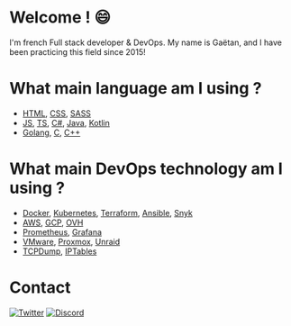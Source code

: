 # Welcome ! 😄
I'm french Full stack developer & DevOps.
My name is Gaëtan, and I have been practicing this field since 2015!

# What main language am I using ? 
- [HTML](https://developer.mozilla.org/fr/docs/Web/HTML), [CSS](https://developer.mozilla.org/fr/docs/Web/CSS), [SASS](https://sass-lang.com/)
- [JS](https://developer.mozilla.org/fr/docs/Web/JavaScript), [TS](https://www.typescriptlang.org/), [C#](https://docs.microsoft.com/en-us/dotnet/csharp/), [Java](https://www.java.com/fr/), [Kotlin](https://kotlinlang.org/)
- [Golang](https://golang.org/), [C](https://fr.wikipedia.org/wiki/C_(langage)), [C++](https://fr.wikipedia.org/wiki/C++)

# What main DevOps technology am I using ? 
- [Docker](https://www.docker.com/), [Kubernetes](https://kubernetes.io/), [Terraform](https://www.terraform.io/), [Ansible](https://www.ansible.com/), [Snyk](https://snyk.io/) 
- [AWS](https://aws.amazon.com/), [GCP](https://cloud.google.com/), [OVH](https://www.ovh.com/)
- [Prometheus](https://prometheus.io/), [Grafana](https://grafana.com/)
- [VMware](https://www.vmware.com/), [Proxmox](https://www.proxmox.com/), [Unraid](https://unraid.net/)
- [TCPDump](https://fr.wikipedia.org/wiki/Tcpdump), [IPTables](https://fr.wikipedia.org/wiki/Iptables)

# Contact
[![Twitter](https://img.shields.io/badge/twitter-%231DA1F2.svg?&style=for-the-badge&logo=twitter&logoColor=white)](https://twitter.com/Gaetan_Off)
[![Discord](https://img.shields.io/static/v1?label=Discord&message=Gaetan%230099&color=7289DA&logo=Discord&style=for-the-badge)]()
